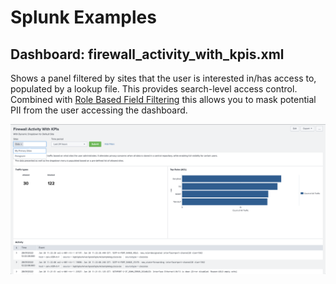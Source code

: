 # Splunk Examples

## Dashboard: firewall_activity_with_kpis.xml

Shows a panel filtered by sites that the user is interested in/has access to, populated by a lookup file.
This provides search-level access control.
Combined with [Role Based Field Filtering](https://docs.splunk.com/Documentation/Splunk/9.0.2/Security/rolebasedfieldfiltering) this allows you to mask potential PII from the user accessing the dashboard.

![Screenshot](/static/screenshot.png)
